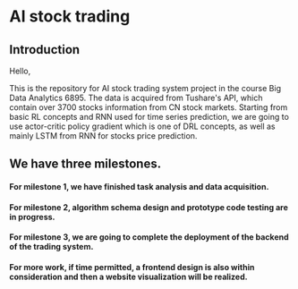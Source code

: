 # AI stock trading

## Introduction

Hello,

This is the repository for AI stock trading system project in the course Big Data Analytics 6895.
The data is acquired from Tushare's API, which contain over 3700 stocks information from CN stock markets.
Starting from basic RL concepts and RNN used for time series prediction, we are going to use actor-critic policy gradient which is one of DRL concepts, as well as mainly LSTM from RNN for stocks price prediction.

## We have three milestones.

#### For milestone 1, we have finished task analysis and data acquisition.
#### For milestone 2, algorithm schema design and prototype code testing are in progress.
#### For milestone 3, we are going to complete the deployment of the backend  of the trading system.
#### For more work, if time permitted, a frontend design is also within consideration and then a website visualization will be realized. 
